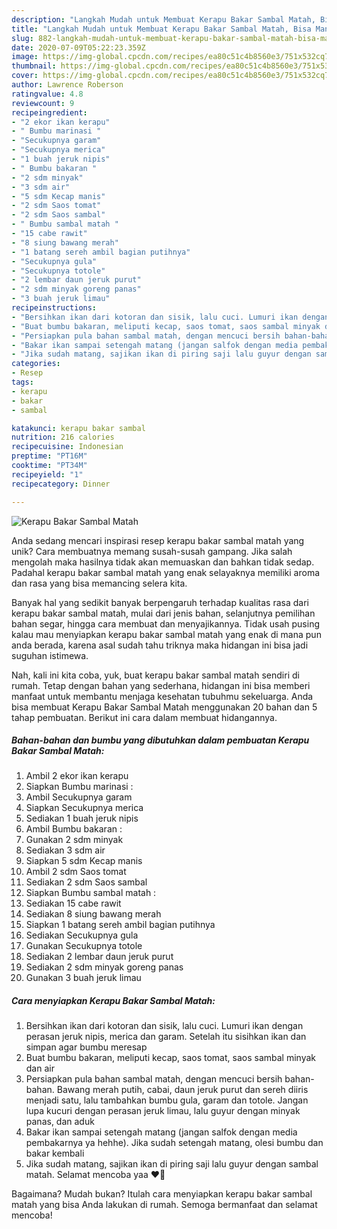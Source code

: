 ```yaml
---
description: "Langkah Mudah untuk Membuat Kerapu Bakar Sambal Matah, Bisa Manjain Lidah"
title: "Langkah Mudah untuk Membuat Kerapu Bakar Sambal Matah, Bisa Manjain Lidah"
slug: 882-langkah-mudah-untuk-membuat-kerapu-bakar-sambal-matah-bisa-manjain-lidah
date: 2020-07-09T05:22:23.359Z
image: https://img-global.cpcdn.com/recipes/ea80c51c4b8560e3/751x532cq70/kerapu-bakar-sambal-matah-foto-resep-utama.jpg
thumbnail: https://img-global.cpcdn.com/recipes/ea80c51c4b8560e3/751x532cq70/kerapu-bakar-sambal-matah-foto-resep-utama.jpg
cover: https://img-global.cpcdn.com/recipes/ea80c51c4b8560e3/751x532cq70/kerapu-bakar-sambal-matah-foto-resep-utama.jpg
author: Lawrence Roberson
ratingvalue: 4.8
reviewcount: 9
recipeingredient:
- "2 ekor ikan kerapu"
- " Bumbu marinasi "
- "Secukupnya garam"
- "Secukupnya merica"
- "1 buah jeruk nipis"
- " Bumbu bakaran "
- "2 sdm minyak"
- "3 sdm air"
- "5 sdm Kecap manis"
- "2 sdm Saos tomat"
- "2 sdm Saos sambal"
- " Bumbu sambal matah "
- "15 cabe rawit"
- "8 siung bawang merah"
- "1 batang sereh ambil bagian putihnya"
- "Secukupnya gula"
- "Secukupnya totole"
- "2 lembar daun jeruk purut"
- "2 sdm minyak goreng panas"
- "3 buah jeruk limau"
recipeinstructions:
- "Bersihkan ikan dari kotoran dan sisik, lalu cuci. Lumuri ikan dengan perasan jeruk nipis, merica dan garam. Setelah itu sisihkan ikan dan simpan agar bumbu meresap"
- "Buat bumbu bakaran, meliputi kecap, saos tomat, saos sambal minyak dan air"
- "Persiapkan pula bahan sambal matah, dengan mencuci bersih bahan-bahan. Bawang merah putih, cabai, daun jeruk purut dan sereh diiris menjadi satu, lalu tambahkan bumbu gula, garam dan totole. Jangan lupa kucuri dengan perasan jeruk limau, lalu guyur dengan minyak panas, dan aduk"
- "Bakar ikan sampai setengah matang (jangan salfok dengan media pembakarnya ya hehhe). Jika sudah setengah matang, olesi bumbu dan bakar kembali"
- "Jika sudah matang, sajikan ikan di piring saji lalu guyur dengan sambal matah. Selamat mencoba yaa ♥️🥰"
categories:
- Resep
tags:
- kerapu
- bakar
- sambal

katakunci: kerapu bakar sambal 
nutrition: 216 calories
recipecuisine: Indonesian
preptime: "PT16M"
cooktime: "PT34M"
recipeyield: "1"
recipecategory: Dinner

---
```



![Kerapu Bakar Sambal Matah](https://img-global.cpcdn.com/recipes/ea80c51c4b8560e3/751x532cq70/kerapu-bakar-sambal-matah-foto-resep-utama.jpg)

Anda sedang mencari inspirasi resep kerapu bakar sambal matah yang unik? Cara membuatnya memang susah-susah gampang. Jika salah mengolah maka hasilnya tidak akan memuaskan dan bahkan tidak sedap. Padahal kerapu bakar sambal matah yang enak selayaknya memiliki aroma dan rasa yang bisa memancing selera kita.

Banyak hal yang sedikit banyak berpengaruh terhadap kualitas rasa dari kerapu bakar sambal matah, mulai dari jenis bahan, selanjutnya pemilihan bahan segar, hingga cara membuat dan menyajikannya. Tidak usah pusing kalau mau menyiapkan kerapu bakar sambal matah yang enak di mana pun anda berada, karena asal sudah tahu triknya maka hidangan ini bisa jadi suguhan istimewa.




Nah, kali ini kita coba, yuk, buat kerapu bakar sambal matah sendiri di rumah. Tetap dengan bahan yang sederhana, hidangan ini bisa memberi manfaat untuk membantu menjaga kesehatan tubuhmu sekeluarga. Anda bisa membuat Kerapu Bakar Sambal Matah menggunakan 20 bahan dan 5 tahap pembuatan. Berikut ini cara dalam membuat hidangannya.

<!--inarticleads1-->

##### Bahan-bahan dan bumbu yang dibutuhkan dalam pembuatan Kerapu Bakar Sambal Matah:

1. Ambil 2 ekor ikan kerapu
1. Siapkan  Bumbu marinasi :
1. Ambil Secukupnya garam
1. Siapkan Secukupnya merica
1. Sediakan 1 buah jeruk nipis
1. Ambil  Bumbu bakaran :
1. Gunakan 2 sdm minyak
1. Sediakan 3 sdm air
1. Siapkan 5 sdm Kecap manis
1. Ambil 2 sdm Saos tomat
1. Sediakan 2 sdm Saos sambal
1. Siapkan  Bumbu sambal matah :
1. Sediakan 15 cabe rawit
1. Sediakan 8 siung bawang merah
1. Siapkan 1 batang sereh ambil bagian putihnya
1. Sediakan Secukupnya gula
1. Gunakan Secukupnya totole
1. Sediakan 2 lembar daun jeruk purut
1. Sediakan 2 sdm minyak goreng panas
1. Gunakan 3 buah jeruk limau




<!--inarticleads2-->

##### Cara menyiapkan Kerapu Bakar Sambal Matah:

1. Bersihkan ikan dari kotoran dan sisik, lalu cuci. Lumuri ikan dengan perasan jeruk nipis, merica dan garam. Setelah itu sisihkan ikan dan simpan agar bumbu meresap
1. Buat bumbu bakaran, meliputi kecap, saos tomat, saos sambal minyak dan air
1. Persiapkan pula bahan sambal matah, dengan mencuci bersih bahan-bahan. Bawang merah putih, cabai, daun jeruk purut dan sereh diiris menjadi satu, lalu tambahkan bumbu gula, garam dan totole. Jangan lupa kucuri dengan perasan jeruk limau, lalu guyur dengan minyak panas, dan aduk
1. Bakar ikan sampai setengah matang (jangan salfok dengan media pembakarnya ya hehhe). Jika sudah setengah matang, olesi bumbu dan bakar kembali
1. Jika sudah matang, sajikan ikan di piring saji lalu guyur dengan sambal matah. Selamat mencoba yaa ♥️🥰




Bagaimana? Mudah bukan? Itulah cara menyiapkan kerapu bakar sambal matah yang bisa Anda lakukan di rumah. Semoga bermanfaat dan selamat mencoba!
